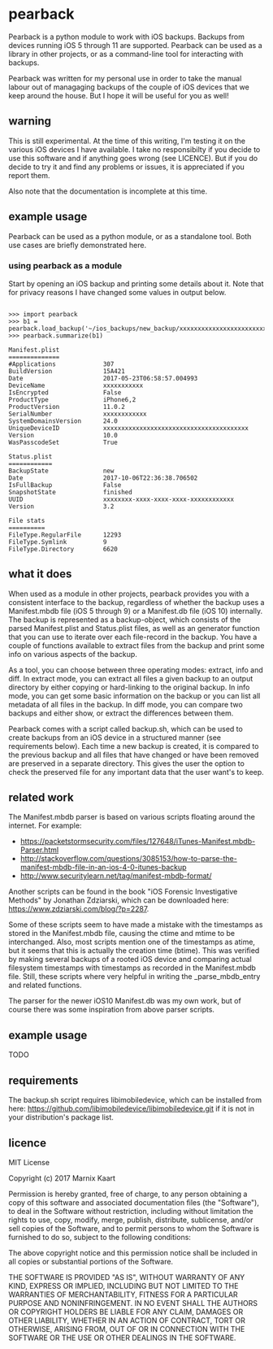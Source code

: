 # pearback

Pearback is a python module to work with iOS backups. Backups from devices
running iOS 5 through 11 are supported. Pearback can be used as a library in
other projects, or as a command-line tool for interacting with backups.

Pearback was written for my personal use in order to take the manual labour out
of managaging backups of the couple of iOS devices that we keep around the
house. But I hope it will be useful for you as well!

## warning

This is still experimental. At the time of this writing, I'm testing it on the
various iOS devices I have available. I take no responsibilty if you decide to
use this software and if anything goes wrong (see LICENCE). But if you do
decide to try it and find any problems or issues, it is appreciated if you
report them.

Also note that the documentation is incomplete at this time.

## example usage

Pearback can be used as a python module, or as a standalone tool. Both use
cases are briefly demonstrated here. 


### using pearback as a module

Start by opening an iOS backup and printing some details about it. Note that
for privacy reasons I have changed some values in output below.

```

>>> import pearback
>>> b1 = pearback.load_backup('~/ios_backups/new_backup/xxxxxxxxxxxxxxxxxxxxxxxxxxxxxxxxxxxxxxxx/')
>>> pearback.summarize(b1)

Manifest.plist
==============
#Applications             307
BuildVersion              15A421
Date                      2017-05-23T06:58:57.004993
DeviceName                xxxxxxxxxxx
IsEncrypted               False
ProductType               iPhone6,2
ProductVersion            11.0.2
SerialNumber              xxxxxxxxxxxx
SystemDomainsVersion      24.0
UniqueDeviceID            xxxxxxxxxxxxxxxxxxxxxxxxxxxxxxxxxxxxxxxx
Version                   10.0
WasPasscodeSet            True

Status.plist
============
BackupState               new
Date                      2017-10-06T22:36:38.706502
IsFullBackup              False
SnapshotState             finished
UUID                      xxxxxxxx-xxxx-xxxx-xxxx-xxxxxxxxxxxx
Version                   3.2

File stats
==========
FileType.RegularFile      12293
FileType.Symlink          9
FileType.Directory        6620

```


## what it does

When used as a module in other projects, pearback provides you with a
consistent interface to the backup, regardless of whether the backup uses a
Manifest.mbdb file (iOS 5 through 9) or a Manifest.db file (iOS 10) internally.
The backup is represented as a backup-object, which consists of the parsed
Manifest.plist and Status.plist files, as well as an generator function that
you can use to iterate over each file-record in the backup. You have a couple
of functions available to extract files from the backup and print some info on
various aspects of the backup.

As a tool, you can choose between three operating modes: extract, info and
diff. In extract mode, you can extract all files a given backup to an output
directory by either copying or hard-linking to the original backup. In info
mode, you can get some basic information on the backup or you can list all
metadata of all files in the backup. In diff mode, you can compare two backups
and either show, or extract the differences between them.

Pearback comes with a script called backup.sh, which can be used to create
backups from an iOS device in a structured manner (see requirements below).
Each time a new backup is created, it is compared to the previous backup and
all files that have changed or have been removed are preserved in a separate
directory. This gives the user the option to check the preserved file for any
important data that the user want's to keep.

## related work

The Manifest.mbdb parser is based on various scripts floating around the
internet. For example:

* https://packetstormsecurity.com/files/127648/iTunes-Manifest.mbdb-Parser.html
* http://stackoverflow.com/questions/3085153/how-to-parse-the-manifest-mbdb-file-in-an-ios-4-0-itunes-backup
* http://www.securitylearn.net/tag/manifest-mbdb-format/

Another scripts can be found in the book "iOS Forensic Investigative Methods"
by Jonathan Zdziarski, which can be downloaded here:
https://www.zdziarski.com/blog/?p=2287.

Some of these scripts seem to have made a mistake with the timestamps as stored
in the Manifest.mbdb file, causing the ctime and mtime to be interchanged.
Also, most scripts mention one of the timestamps as atime, but it seems that
this is actually the creation time (btime). This was verified by making several
backups of a rooted iOS device and comparing actual filesystem timestamps with
timestamps as recorded in the Manifest.mbdb file. Still, these scripts where
very helpful in writing the _parse_mbdb_entry and related functions.

The parser for the newer iOS10 Manifest.db was my own work, but of course there
was some inspiration from above parser scripts.

## example usage

TODO

## requirements

The backup.sh script requires libimobiledevice, which can be installed from
here: https://github.com/libimobiledevice/libimobiledevice.git if it is not in
your distribution's package list.

## licence

MIT License

Copyright (c) 2017 Marnix Kaart

Permission is hereby granted, free of charge, to any person obtaining a copy
of this software and associated documentation files (the "Software"), to deal
in the Software without restriction, including without limitation the rights
to use, copy, modify, merge, publish, distribute, sublicense, and/or sell
copies of the Software, and to permit persons to whom the Software is
furnished to do so, subject to the following conditions:

The above copyright notice and this permission notice shall be included in all
copies or substantial portions of the Software.

THE SOFTWARE IS PROVIDED "AS IS", WITHOUT WARRANTY OF ANY KIND, EXPRESS OR
IMPLIED, INCLUDING BUT NOT LIMITED TO THE WARRANTIES OF MERCHANTABILITY,
FITNESS FOR A PARTICULAR PURPOSE AND NONINFRINGEMENT. IN NO EVENT SHALL THE
AUTHORS OR COPYRIGHT HOLDERS BE LIABLE FOR ANY CLAIM, DAMAGES OR OTHER
LIABILITY, WHETHER IN AN ACTION OF CONTRACT, TORT OR OTHERWISE, ARISING FROM,
OUT OF OR IN CONNECTION WITH THE SOFTWARE OR THE USE OR OTHER DEALINGS IN THE
SOFTWARE.
